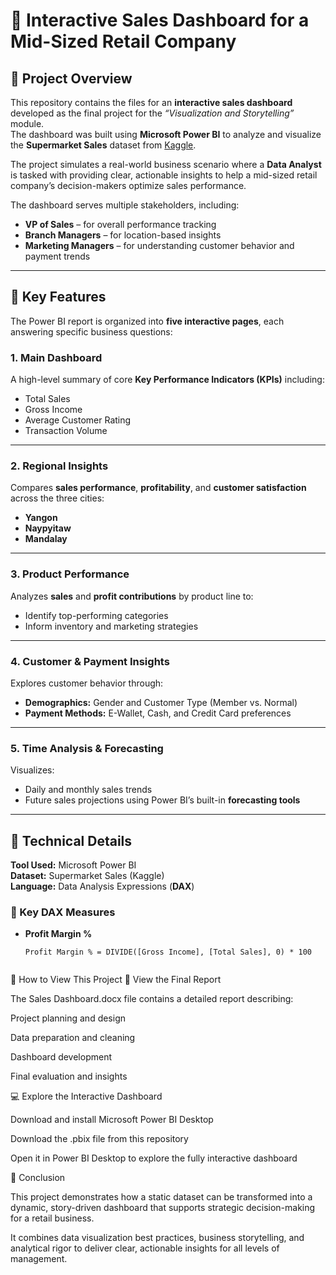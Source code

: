 # 🧭 Interactive Sales Dashboard for a Mid-Sized Retail Company

## 📘 Project Overview
This repository contains the files for an **interactive sales dashboard** developed as the final project for the *“Visualization and Storytelling”* module.  
The dashboard was built using **Microsoft Power BI** to analyze and visualize the **Supermarket Sales** dataset from [Kaggle](https://www.kaggle.com/datasets/aungpyaeap/supermarket-sales).

The project simulates a real-world business scenario where a **Data Analyst** is tasked with providing clear, actionable insights to help a mid-sized retail company’s decision-makers optimize sales performance.

The dashboard serves multiple stakeholders, including:
- **VP of Sales** – for overall performance tracking  
- **Branch Managers** – for location-based insights  
- **Marketing Managers** – for understanding customer behavior and payment trends  

---

## 🌟 Key Features

The Power BI report is organized into **five interactive pages**, each answering specific business questions:

### 1. **Main Dashboard**
A high-level summary of core **Key Performance Indicators (KPIs)** including:
- Total Sales  
- Gross Income  
- Average Customer Rating  
- Transaction Volume  

---

### 2. **Regional Insights**
Compares **sales performance**, **profitability**, and **customer satisfaction** across the three cities:
- **Yangon**
- **Naypyitaw**
- **Mandalay**

---

### 3. **Product Performance**
Analyzes **sales** and **profit contributions** by product line to:
- Identify top-performing categories  
- Inform inventory and marketing strategies  

---

### 4. **Customer & Payment Insights**
Explores customer behavior through:
- **Demographics:** Gender and Customer Type (Member vs. Normal)  
- **Payment Methods:** E-Wallet, Cash, and Credit Card preferences  

---

### 5. **Time Analysis & Forecasting**
Visualizes:
- Daily and monthly sales trends  
- Future sales projections using Power BI’s built-in **forecasting tools**

---

## 🧠 Technical Details

**Tool Used:** Microsoft Power BI  
**Dataset:** Supermarket Sales (Kaggle)  
**Language:** Data Analysis Expressions (**DAX**)  

### 🧮 Key DAX Measures

- **Profit Margin %**
  ```DAX
  Profit Margin % = DIVIDE([Gross Income], [Total Sales], 0) * 100


🚀 How to View This Project
📄 View the Final Report

The Sales Dashboard.docx file contains a detailed report describing:

Project planning and design

Data preparation and cleaning

Dashboard development

Final evaluation and insights

💻 Explore the Interactive Dashboard

Download and install Microsoft Power BI Desktop

Download the .pbix file from this repository

Open it in Power BI Desktop to explore the fully interactive dashboard

🏁 Conclusion

This project demonstrates how a static dataset can be transformed into a dynamic, story-driven dashboard that supports strategic decision-making for a retail business.

It combines data visualization best practices, business storytelling, and analytical rigor to deliver clear, actionable insights for all levels of management.
